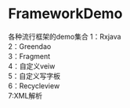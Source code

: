 # FrameworkDemo
各种流行框架的demo集合
1：Rxjava</br>
2：Greendao<br>
3：Fragment<br>
4：自定义veiw<br>
5：自定义写字板<br>
6：Recycleview<br>
7:XML解析<br>
